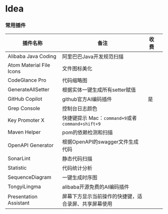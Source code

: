 # Idea

### 常用插件

| 插件名称                 | 备注                                                 | 收费 |      |
| ------------------------ | ---------------------------------------------------- | ---- | ---- |
| Alibaba Java Coding      | 阿里巴巴Java开发规范扫描                             |      |      |
| Atom Material File Icons | 文件图标美化                                         |      |      |
| CodeGlance Pro           | 代码缩略图                                           |      |      |
| GenerateAllSetter        | 根据实体一键生成所有setter赋值                       |      |      |
| GitHub Copilot           | github官方AI编码插件                                 | 是   |      |
| Grep Console             | 控制台日志颜色                                       |      |      |
| Key Promoter X           | 快捷键提示 Mac：`command+9`或者`command+shift+9`     |      |      |
| Maven Helper             | pom的依赖检测和扫描                                  |      |      |
| OpenAPI Generator        | 根据OpenAPI的swagger文件生成代码                     |      |      |
| SonarLint                | 静态代码扫描                                         |      |      |
| Statistic                | 代码统计分析                                         |      |      |
| SequenceDiagram          | 一键生成时序图                                       |      |      |
| TongyiLingma             | alibaba开源免费的AI编码插件                          |      |      |
| Presentation Assistant   | 屏幕下方显示当前操作的快捷键，适合录屏、共享屏幕使用 |      |      |






